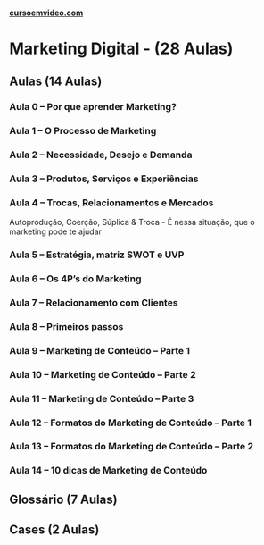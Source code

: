 #### [cursoemvideo.com](https://www.cursoemvideo.com/course/)

# Marketing Digital - (28 Aulas)

## Aulas (14 Aulas)

### Aula 0 – Por que aprender Marketing?

### Aula 1 – O Processo de Marketing

### Aula 2 – Necessidade, Desejo e Demanda

### Aula 3 – Produtos, Serviços e Experiências

### Aula 4 – Trocas, Relacionamentos e Mercados

Autoprodução, Coerção, Súplica &
Troca - É nessa situação, que o marketing pode te ajudar

### Aula 5 – Estratégia, matriz SWOT e UVP

### Aula 6 – Os 4P’s do Marketing

### Aula 7 – Relacionamento com Clientes

### Aula 8 – Primeiros passos

### Aula 9 – Marketing de Conteúdo – Parte 1

### Aula 10 – Marketing de Conteúdo – Parte 2

### Aula 11 – Marketing de Conteúdo – Parte 3

### Aula 12 – Formatos do Marketing de Conteúdo – Parte 1

### Aula 13 – Formatos do Marketing de Conteúdo – Parte 2

### Aula 14 – 10 dicas de Marketing de Conteúdo

## Glossário (7 Aulas)

## Cases (2 Aulas)
